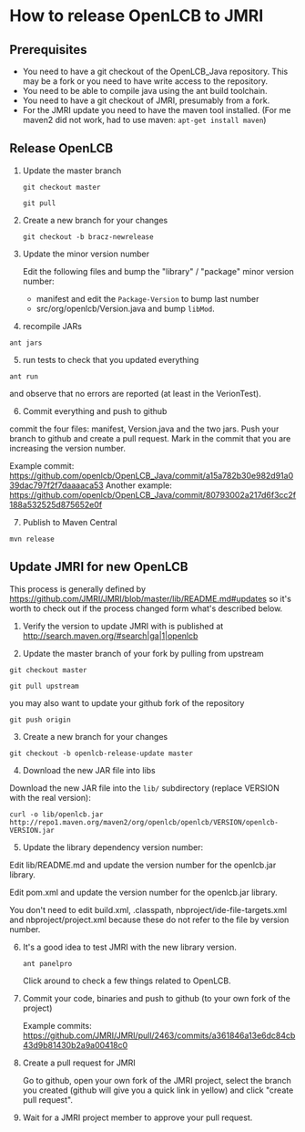 # How to release OpenLCB to JMRI

## Prerequisites

* You need to have a git checkout of the OpenLCB_Java repository. This may be a
  fork or you need to have write access to the repository.
* You need to be able to compile java using the ant build toolchain.
* You need to have a git checkout of JMRI, presumably from a fork.
* For the JMRI update you need to have the maven tool installed. (For me maven2
  did not work, had to use maven: ```apt-get install maven```)

## Release OpenLCB

1. Update the master branch

   ```git checkout master```

   ```git pull```

2. Create a new branch for your changes

   ```git checkout -b bracz-newrelease```

3. Update the minor version number

   Edit the following files and bump the "library" / "package" minor version number:
     * manifest and edit the `Package-Version` to bump last number
     * src/org/openlcb/Version.java and bump `libMod`.
  
4. recompile JARs

  ```ant jars```

5. run tests to check that you updated everything

  ```ant run```

  and observe that no errors are reported (at least in the VerionTest).

6. Commit everything and push to github

  commit the four files: manifest, Version.java and the two jars. Push your
  branch to github and create a pull request. Mark in the commit that you are
  increasing the version number.

  Example commit:
  https://github.com/openlcb/OpenLCB_Java/commit/a15a782b30e982d91a039dac797f2f7daaaaca53
  Another example:
  https://github.com/openlcb/OpenLCB_Java/commit/80793002a217d6f3cc2f188a532525d875652e0f

7. Publish to Maven Central

  ```mvn release```

## Update JMRI for new OpenLCB

This process is generally defined by
https://github.com/JMRI/JMRI/blob/master/lib/README.md#updates so it's worth to
check out if the process changed form what's described below.

1. Verify the version to update JMRI with is published at http://search.maven.org/#search|ga|1|openlcb

2. Update the master branch of your fork by pulling from upstream

  ```git checkout master```
  
  ```git pull upstream```

  you may also want to update your github fork of the repository

  ```git push origin```

3. Create a new branch for your changes

  ```git checkout -b openlcb-release-update master```

4. Download the new JAR file into libs

  Download the new JAR file into the `lib/` subdirectory (replace VERSION with the real version):
  
  ```curl -o lib/openlcb.jar http://repo1.maven.org/maven2/org/openlcb/openlcb/VERSION/openlcb-VERSION.jar```

5. Update the library dependency version number:

  Edit lib/README.md and update the version number for the openlcb.jar library.
   
  Edit pom.xml and update the version number for the openlcb.jar library.
  
  You don't need to edit build.xml, .classpath, nbproject/ide-file-targets.xml
  and nbproject/project.xml because these do not refer to the file by version
  number.
  
6. It's a good idea to test JMRI with the new library version.

    ```ant panelpro```

    Click around to check a few things related to OpenLCB.

7. Commit your code, binaries and push to github (to your own fork of the
   project)

    Example commits: https://github.com/JMRI/JMRI/pull/2463/commits/a361846a13e6dc84cb43d9b81430b2a9a00418c0

8. Create a pull request for JMRI

    Go to github, open your own fork of the JMRI project, select the branch you
    created (github will give you a quick link in yellow) and click "create
    pull request".

9. Wait for a JMRI project member to approve your pull request.
